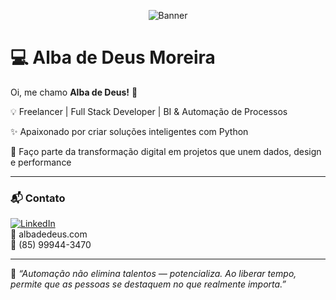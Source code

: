 <p align="center">
  <img src="https://github.com/adeusq/portifolio-adeusq/blob/main/banner-IA.png?raw=true" alt="Banner">
</p>

# 💻 Alba de Deus Moreira

Oi, me chamo **Alba de Deus!** 👋  

💡 Freelancer | Full Stack Developer | BI & Automação de Processos

✨ Apaixonado por criar soluções inteligentes com Python

🚀 Faço parte da transformação digital em projetos que unem dados, design e performance

---

### 📬 Contato

[![LinkedIn](https://img.shields.io/badge/-LinkedIn-0A66C2?style=flat&logo=linkedin&logoColor=white)](https://www.linkedin.com/in/seu-usuario)  
📧 albadedeus.com  
📱 (85) 99944-3470

---

🧠 _“Automação não elimina talentos — potencializa. Ao liberar tempo, permite que as pessoas se destaquem no que realmente importa.”_

